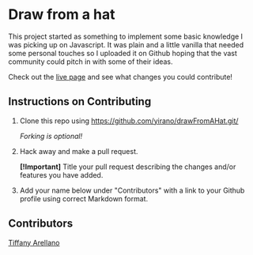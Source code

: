 # Draw from a hat

This project started as something to implement some basic knowledge I was picking up on Javascript. It was plain and a little vanilla that needed some personal touches so I uploaded it on Github hoping that the vast community could pitch in with some of their ideas. <br />

Check out the [live page](https://yirano.github.io/drawFromAHat/src/) and see what changes you could contribute!

## Instructions on Contributing

  1. Clone this repo using https://github.com/yirano/drawFromAHat.git/ <br />

      _Forking is optional!_
  2. Hack away and make a pull request. <br />
   
      **[!Important]** Title your pull request describing the changes and/or features you have added. 
  3. Add your name below under "Contributors" with a link to your Github profile using correct Markdown format.


  ## Contributors

  [Tiffany Arellano](https://github.com/yirano)
